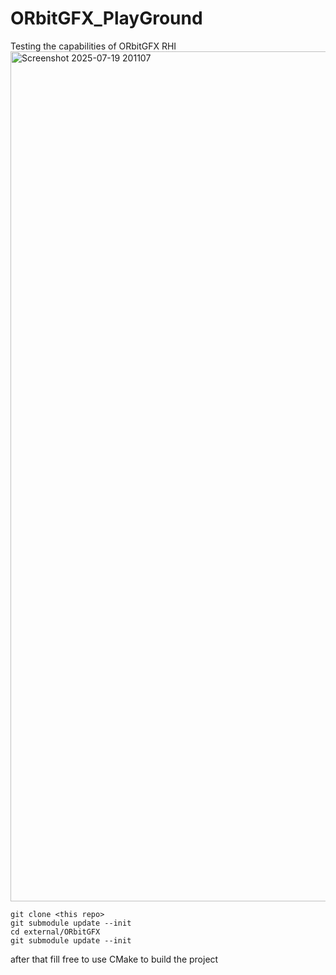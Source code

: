 # ORbitGFX_PlayGround
Testing the capabilities of ORbitGFX RHI
<img width="3432" height="1360" alt="Screenshot 2025-07-19 201107" src="https://github.com/user-attachments/assets/e625abea-067d-43ec-b792-dd02b3bfce96" />

```
git clone <this repo>
git submodule update --init
cd external/ORbitGFX
git submodule update --init
```

after that fill free to use CMake to build the project
